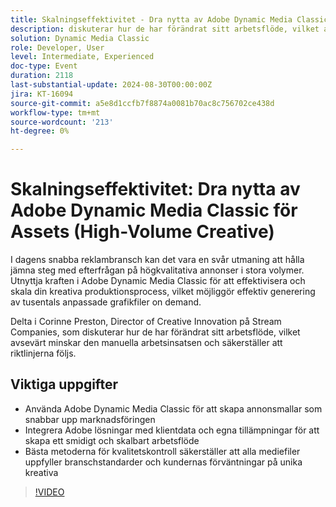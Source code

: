 ```yaml
---
title: Skalningseffektivitet - Dra nytta av Adobe Dynamic Media Classic för Assets (High-Volume Creative)
description: diskuterar hur de har förändrat sitt arbetsflöde, vilket avsevärt minskar den manuella arbetsinsatsen och säkerställer exakt efterlevnad av de riktlinjer som krävs.## Viktiga arbetssätt Använda Adobe Dynamic Media Classic för att skapa annonsmallar som snabbar upp time to marketIntegrera Adobe-lösningar med kunddata och egna tillämpningar för att skapa ett smidigt och skalbart arbetsflöde Bästa metoder för kvalitetskontroll, säkerställa att alla mediefiler uppfyller branschstandarder och kundernas förväntningar på unika kreativa
solution: Dynamic Media Classic
role: Developer, User
level: Intermediate, Experienced
doc-type: Event
duration: 2118
last-substantial-update: 2024-08-30T00:00:00Z
jira: KT-16094
source-git-commit: a5e8d1ccfb7f8874a0081b70ac8c756702ce438d
workflow-type: tm+mt
source-wordcount: '213'
ht-degree: 0%

---
```



# Skalningseffektivitet: Dra nytta av Adobe Dynamic Media Classic för Assets (High-Volume Creative)

I dagens snabba reklambransch kan det vara en svår utmaning att hålla jämna steg med efterfrågan på högkvalitativa annonser i stora volymer. Utnyttja kraften i Adobe Dynamic Media Classic för att effektivisera och skala din kreativa produktionsprocess, vilket möjliggör effektiv generering av tusentals anpassade grafikfiler on demand.

Delta i Corinne Preston, Director of Creative Innovation på Stream Companies, som diskuterar hur de har förändrat sitt arbetsflöde, vilket avsevärt minskar den manuella arbetsinsatsen och säkerställer att riktlinjerna följs.

## Viktiga uppgifter

* Använda Adobe Dynamic Media Classic för att skapa annonsmallar som snabbar upp marknadsföringen
* Integrera Adobe lösningar med klientdata och egna tillämpningar för att skapa ett smidigt och skalbart arbetsflöde
* Bästa metoderna för kvalitetskontroll säkerställer att alla mediefiler uppfyller branschstandarder och kundernas förväntningar på unika kreativa

>[!VIDEO](https://video.tv.adobe.com/v/3433167/?learn=on)
